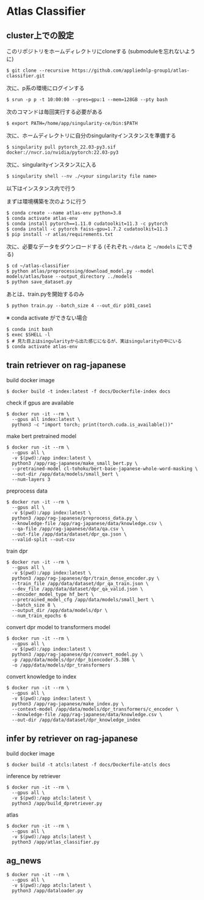 # Atlas Classifier

## cluster上での設定

このリポジトリをホームディレクトリにcloneする (submoduleを忘れないように)

```shell
$ git clone --recursive https://github.com/appliednlp-group1/atlas-classifier.git
```

次に、p系の環境にログインする

```shell
$ srun -p p -t 10:00:00 --gres=gpu:1 --mem=128GB --pty bash
```

次のコマンドは毎回実行する必要がある

```shell
$ export PATH=/home/app/singularity-ce/bin:$PATH
```

次に、ホームディレクトリに自分のsingularityインスタンスを準備する

```shell
$ singularity pull pytorch_22.03-py3.sif docker://nvcr.io/nvidia/pytorch:22.03-py3
```

次に、singularityインスタンスに入る

```shell
$ singularity shell --nv ./<your singularity file name>
```

以下はインスタンス内で行う

まずは環境構築を次のように行う

```shell
$ conda create --name atlas-env python=3.8
$ conda activate atlas-env
$ conda install pytorch==1.11.0 cudatoolkit=11.3 -c pytorch
$ conda install -c pytorch faiss-gpu=1.7.2 cudatoolkit=11.3
$ pip install -r atlas/requirements.txt
```

次に、必要なデータをダウンロードする (それぞれ `~/data` と `~/models` にできる)

```shell
$ cd ~/atlas-classifier
$ python atlas/preprocessing/download_model.py --model models/atlas/base --output_directory ../models
$ python save_dataset.py
```

あとは、train.pyを開始するのみ

```shell
$ python train.py --batch_size 4 --out_dir p101_case1
```

※ conda activate ができない場合

```shell
$ conda init bash
$ exec $SHELL -l
$ # 見た目上はsingularityから出た感じになるが、実はsingularityの中にいる
$ conda activate atlas-env
```

## train retriever on rag-japanese

build docker image

```shell
$ docker build -t index:latest -f docs/Dockerfile-index docs
```

check if gpus are available

```shell
$ docker run -it --rm \
  --gpus all index:latest \
  python3 -c "import torch; print(torch.cuda.is_available())"
```

make bert pretrained model

```shell
$ docker run -it --rm \
  --gpus all \
  -v $(pwd):/app index:latest \
  python3 /app/rag-japanese/make_small_bert.py \
  --pretrained-model cl-tohoku/bert-base-japanese-whole-word-masking \
  --out-dir /app/data/models/small_bert \
  --num-layers 3
```

preprocess data

```shell
$ docker run -it --rm \
  --gpus all \
  -v $(pwd):/app index:latest \
  python3 /app/rag-japanese/preprocess_data.py \
  --knowledge-file /app/rag-japanese/data/knowledge.csv \
  --qa-file /app/rag-japanese/data/qa.csv \
  --out-file /app/data/dataset/dpr_qa.json \
  --valid-split --out-csv
```

train dpr

```shell
$ docker run -it --rm \
  --gpus all \
  -v $(pwd):/app index:latest \
  python3 /app/rag-japanese/dpr/train_dense_encoder.py \
  --train_file /app/data/dataset/dpr_qa_train.json \
  --dev_file /app/data/dataset/dpr_qa_valid.json \
  --encoder_model_type hf_bert \
  --pretrained_model_cfg /app/data/models/small_bert \
  --batch_size 8 \
  --output_dir /app/data/models/dpr \
  --num_train_epochs 6
```

convert dpr model to transformers model

```shell
$ docker run -it --rm \
  --gpus all \
  -v $(pwd):/app index:latest \
  python3 /app/rag-japanese/dpr/convert_model.py \
  -p /app/data/models/dpr/dpr_biencoder.5.386 \
  -o /app/data/models/dpr_transformers
```

convert knowledge to index

```shell
$ docker run -it --rm \
  --gpus all \
  -v $(pwd):/app index:latest \
  python3 /app/rag-japanese/make_index.py \
  --context-model /app/data/models/dpr_transformers/c_encoder \
  --knowledge-file /app/rag-japanese/data/knowledge.csv \
  --out-dir /app/data/dataset/dpr_knowledge_index
```

## infer by retriever on rag-japanese

build docker image

```shell
$ docker build -t atcls:latest -f docs/Dockerfile-atcls docs
```

inference by retriever

```shell
$ docker run -it --rm \
  --gpus all \
  -v $(pwd):/app atcls:latest \
  python3 /app/build_dpretriever.py
```

atlas

```shell
$ docker run -it --rm \
  --gpus all \
  -v $(pwd):/app atcls:latest \
  python3 /app/atlas_classifier.py
```

## ag_news

```shell
$ docker run -it --rm \
  --gpus all \
  -v $(pwd):/app atcls:latest \
  python3 /app/dataloader.py
```


